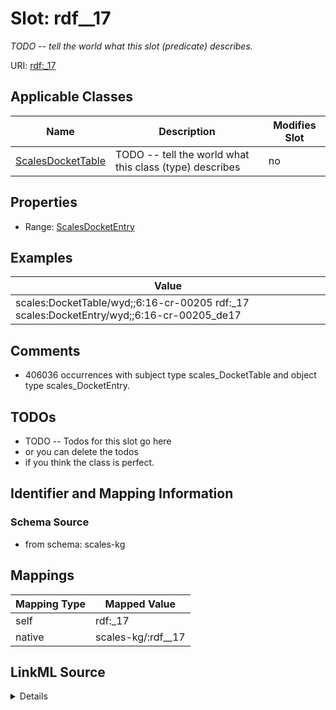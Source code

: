 

# Slot: rdf__17


_TODO -- tell the world what this slot (predicate) describes._





URI: [rdf:_17](http://www.w3.org/1999/02/22-rdf-syntax-ns#_17)



<!-- no inheritance hierarchy -->





## Applicable Classes

| Name | Description | Modifies Slot |
| --- | --- | --- |
| [ScalesDocketTable](../classes/ScalesDocketTable.md) | TODO -- tell the world what this class (type) describes |  no  |







## Properties

* Range: [ScalesDocketEntry](../classes/ScalesDocketEntry.md)






## Examples

| Value |
| --- |
| scales:DocketTable/wyd;;6:16-cr-00205 rdf:_17 scales:DocketEntry/wyd;;6:16-cr-00205_de17 |

## Comments

* 406036 occurrences with subject type scales_DocketTable and object type scales_DocketEntry.

## TODOs

* TODO -- Todos for this slot go here
* or you can delete the todos
* if you think the class is perfect.

## Identifier and Mapping Information







### Schema Source


* from schema: scales-kg




## Mappings

| Mapping Type | Mapped Value |
| ---  | ---  |
| self | rdf:_17 |
| native | scales-kg/:rdf__17 |




## LinkML Source

<details>
```yaml
name: rdf__17
description: TODO -- tell the world what this slot (predicate) describes.
todos:
- TODO -- Todos for this slot go here
- or you can delete the todos
- if you think the class is perfect.
comments:
- 406036 occurrences with subject type scales_DocketTable and object type scales_DocketEntry.
examples:
- value: scales:DocketTable/wyd;;6:16-cr-00205 rdf:_17 scales:DocketEntry/wyd;;6:16-cr-00205_de17
from_schema: scales-kg
rank: 1000
slot_uri: rdf:_17
alias: rdf__17
domain_of:
- scales_DocketTable
range: scales_DocketEntry

```
</details>